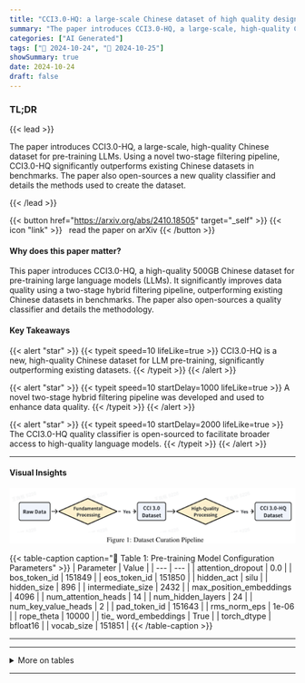 ```yaml
---
title: "CCI3.0-HQ: a large-scale Chinese dataset of high quality designed for pre-training large language models"
summary: "The paper introduces CCI3.0-HQ, a large-scale, high-quality Chinese dataset for pre-training LLMs.  Using a novel two-stage filtering pipeline, CCI3.0-HQ significantly outperforms existing Chinese dat....."
categories: ["AI Generated"]
tags: ["🔖 2024-10-24", "🤗 2024-10-25"]
showSummary: true
date: 2024-10-24
draft: false
---
```


### TL;DR


{{< lead >}}

The paper introduces CCI3.0-HQ, a large-scale, high-quality Chinese dataset for pre-training LLMs.  Using a novel two-stage filtering pipeline, CCI3.0-HQ significantly outperforms existing Chinese datasets in benchmarks.  The paper also open-sources a new quality classifier and details the methods used to create the dataset.

{{< /lead >}}


{{< button href="https://arxiv.org/abs/2410.18505" target="_self" >}}
{{< icon "link" >}} &nbsp; read the paper on arXiv
{{< /button >}}

#### Why does this paper matter?
This paper introduces CCI3.0-HQ, a high-quality 500GB Chinese dataset for pre-training large language models (LLMs).  It significantly improves data quality using a two-stage hybrid filtering pipeline, outperforming existing Chinese datasets in benchmarks. The paper also open-sources a quality classifier and details the methodology.
#### Key Takeaways

{{< alert "star" >}}
{{< typeit speed=10 lifeLike=true >}} CCI3.0-HQ is a new, high-quality Chinese dataset for LLM pre-training, significantly outperforming existing datasets. {{< /typeit >}}
{{< /alert >}}

{{< alert "star" >}}
{{< typeit speed=10 startDelay=1000 lifeLike=true >}} A novel two-stage hybrid filtering pipeline was developed and used to enhance data quality. {{< /typeit >}}
{{< /alert >}}

{{< alert "star" >}}
{{< typeit speed=10 startDelay=2000 lifeLike=true >}} The CCI3.0-HQ quality classifier is open-sourced to facilitate broader access to high-quality language models. {{< /typeit >}}
{{< /alert >}}

------
#### Visual Insights



![](figures/figures_2_0.png "🔼 Figure 1: Dataset Curation Pipeline")





{{< table-caption caption="🔽 Table 1: Pre-training Model Configuration Parameters" >}}
| Parameter | Value |
| --- | --- |
| attention_dropout | 0.0 |
| bos_token_id | 151849 |
| eos_token_id | 151850 |
| hidden_act | silu |
| hidden_size | 896 |
| intermediate_size | 2432 |
| max_position_embeddings | 4096 |
| num_attention_heads | 14 |
| num_hidden_layers | 24 |
| num_key_value_heads | 2 |
| pad_token_id | 151643 |
| rms_norm_eps | 1e-06 |
| rope_theta | 10000 |
| tie_ word_embeddings | True |
| torch_dtype | bfloat16 |
| vocab_size | 151851 |
{{< /table-caption >}}


------







------

<details>
<summary>More on tables
</summary>


{{< table-caption caption="🔽 Table 2: Comparison of Dataset Impacts on Model Performance in Mixed and Chinese Dataset Experiments" >}}
| Mixed Dataset Experiment Results | Mixed Dataset Experiment Results | Mixed Dataset Experiment Results | Mixed Dataset Experiment Results | Mixed Dataset Experiment Results |
| --- | --- | --- | --- | --- |
| Metrics | SkyPile | Wanjuan-v1 | CCI3.0 | CCI3.0-HQ |
| ARC-C | 0.270 | 0.277 | 0.265 | 0.269 |
| ARC-E | 0.521 | 0.517 | 0.539 | 0.542 |
| HellaSwag | 0.355 | 0.347 | 0.36 | 0.357 |
| Winograd | 0.507 | 0.502 | 0.498 | 0.523 |
| MMLU | 0.286 | 0.287 | 0.289 | 0.292 |
| OpenbookQA | 0.334 | 0.312 | 0.326 | 0.318 |
| PIQA | 0.651 | 0.651 | 0.652 | 0.648 |
| SIQA | 0.38 | 0.387 | 0.375 | 0.394 |
| CEval | 0.279 | 0.275 | 0.278 | 0.296 |
| CMMLU | 0.294 | 0.286 | 0.292 | 0.309 |
| AverageEnglish | 0.413 | 0.410 | 0.413 | 0.418 |
| AverageChinese | 0.287 | 0.280 | 0.285 | 0.303 |
| Average | 0.388 | 0.384 | 0.388 | 0.395 |
| Chinese Dataset Experiment Results | Chinese Dataset Experiment Results | Chinese Dataset Experiment Results | Chinese Dataset Experiment Results | Chinese Dataset Experiment Results |
| Metrics | SkyPile | Wanjuan-v1 | CCI3.0 | CCI3.0-HQ |
| ARC-C | 0.192 | 0.217 | 0.202 | 0.235 |
| ARC-E | 0.313 | 0.282 | 0.323 | 0.388 |
| HellaSwag | 0.279 | 0.269 | 0.283 | 0.295 |
| Winograd | 0.490 | 0.487 | 0.485 | 0.481 |
| MMLU | 0.244 | 0.254 | 0.245 | 0.259 |
| OpenbookQA | 0.254 | 0.232 | 0.232 | 0.242 |
| PIQA | 0.528 | 0.539 | 0.53 | 0.556 |
| SIQA | 0.387 | 0.377 | 0.372 | 0.382 |
| CEval | 0.305 | 0.279 | 0.294 | 0.331 |
| CMMLU | 0.304 | 0.298 | 0.296 | 0.328 |
| AverageEnglish | 0.336 | 0.332 | 0.334 | 0.355 |
| AverageChinese | 0.304 | 0.289 | 0.295 | 0.329 |
| Average | 0.330 | 0.324 | 0.326 | 0.350 |
{{< /table-caption >}}

{{< table-caption caption="🔽 Table 3: Comparison of Two Quality Annotation Methods" >}}
| Metrics | DCLM | FineWeb-edu |
| --- | --- | --- |
| ARC-C | 0.211 | 0.235 |
| ARC-E | 0.378 | 0.388 |
| HellaSwag | 0.310 | 0.295 |
| Winograd | 0.485 | 0.481 |
| MMLU | 0.259 | 0.259 |
| OpenbookQA | 0.262 | 0.242 |
| PIQA | 0.571 | 0.556 |
| SIQA | 0.389 | 0.382 |
| CEval | 0.298 | 0.331 |
| CMMLU | 0.311 | 0.328 |
| AverageEnglish | 0.358 | 0.355 |
| AverageChinese | 0.305 | 0.329 |
| Average | 0.348 | 0.350 |
{{< /table-caption >}}

{{< table-caption caption="🔽 Table 4: Evaluation of Different Quality Classifiers" >}}
| Classifier | Precision | Recall | F1-score |
| --- | --- | --- | --- |
| classifierFineWeb-edu | classifierFineWeb-edu | classifierFineWeb-edu | classifierFineWeb-edu |
| Positive | 0.91 | 0.02 | 0.03 |
| Negative | 0.82 | 1.00 | 0.90 |
| Macro F1 | 0.87 | 0.51 | 0.47 |
| classifierChineseWebText | classifierChineseWebText | classifierChineseWebText | classifierChineseWebText |
| Positive | 0.18 | 0.58 | 0.27 |
| Negative | 0.80 | 0.38 | 0.52 |
| Macro F1 | 0.49 | 0.48 | 0.39 |
| classifierIndustryCorpus2 | classifierIndustryCorpus2 | classifierIndustryCorpus2 | classifierIndustryCorpus2 |
| Positive | 0.32 | 0.86 | 0.47 |
| Negative | 0.95 | 0.59 | 0.73 |
| Macro F1 | 0.64 | 0.73 | 0.60 |
| classifiercc13.0-HQ | classifiercc13.0-HQ | classifiercc13.0-HQ | classifiercc13.0-HQ |
| Positive | 0.86 | 0.38 | 0.53 |
| Negative | 0.88 | 0.99 | 0.93 |
| Macro F1 | 0.87 | 0.68 | 0.73 |
{{< /table-caption >}}


</details>

------


